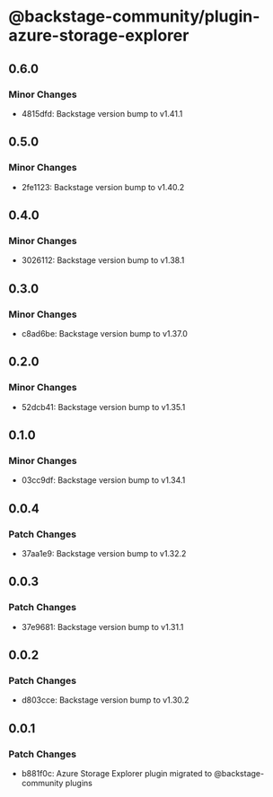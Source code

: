 # @backstage-community/plugin-azure-storage-explorer

## 0.6.0

### Minor Changes

- 4815dfd: Backstage version bump to v1.41.1

## 0.5.0

### Minor Changes

- 2fe1123: Backstage version bump to v1.40.2

## 0.4.0

### Minor Changes

- 3026112: Backstage version bump to v1.38.1

## 0.3.0

### Minor Changes

- c8ad6be: Backstage version bump to v1.37.0

## 0.2.0

### Minor Changes

- 52dcb41: Backstage version bump to v1.35.1

## 0.1.0

### Minor Changes

- 03cc9df: Backstage version bump to v1.34.1

## 0.0.4

### Patch Changes

- 37aa1e9: Backstage version bump to v1.32.2

## 0.0.3

### Patch Changes

- 37e9681: Backstage version bump to v1.31.1

## 0.0.2

### Patch Changes

- d803cce: Backstage version bump to v1.30.2

## 0.0.1

### Patch Changes

- b881f0c: Azure Storage Explorer plugin migrated to @backstage-community plugins
